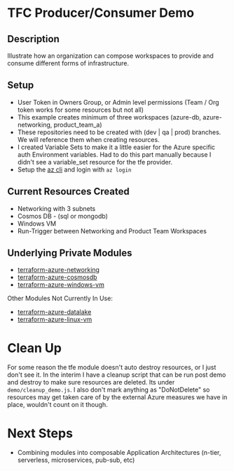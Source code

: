 # TFC Producer/Consumer Demo

## Description

Illustrate how an organization can compose workspaces to provide and consume different forms of infrastructure.


## Setup

* User Token in Owners Group, or Admin level permissions (Team / Org token works for some resources but not all)
* This example creates minimum of three workspaces (azure-db, azure-networking, product_team_a)
* These repositories need to be created with (dev | qa | prod) branches. We will reference them when creating resources.
* I created Variable Sets to make it a little easier for the Azure specific auth Environment variables. Had to do this part manually because I didn't see a variable_set resource for the tfe provider.
* Setup the [az cli](https://docs.microsoft.com/en-us/cli/azure/install-azure-cli) and login with ```az login``` 


## Current Resources Created

* Networking with 3 subnets
* Cosmos DB - (sql or mongodb)
* Windows VM
* Run-Trigger between Networking and Product Team Workspaces

## Underlying Private Modules

* [terraform-azure-networking](https://github.com/devhulk/terraform-azure-networking)
* [terraform-azure-cosmosdb](https://github.com/devhulk/terraform-azure-cosmosdb)
* [terraform-azure-windows-vm](https://github.com/devhulk/terraform-azure-windows-vm)

Other Modules Not Currently In Use:

* [terraform-azure-datalake](https://github.com/devhulk/terraform-azure-datalake)
* [terraform-azure-linux-vm](https://github.com/devhulk/terraform-azure-linux-vm)

# Clean Up
For some reason the tfe module doesn't auto destroy resources, or I just don't see it. In the interim I have a cleanup script that can be run post demo and destroy to make sure resources are deleted. Its under ```demo/cleanup_demo.js```. I also don't mark anything as "DoNotDelete" so resources may get taken care of by the external Azure measures we have in place, wouldn't count on it though.  
# Next Steps

* Combining modules into composable Application Architectures (n-tier, serverless, microservices, pub-sub, etc)
